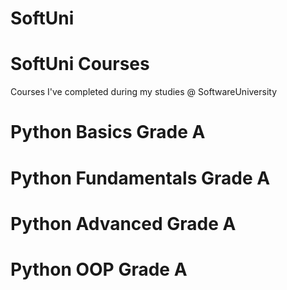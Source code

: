 # SoftUni
# SoftUni Courses
Courses I've completed during my studies @ SoftwareUniversity
# Python Basics     Grade A
# Python Fundamentals     Grade A
# Python Advanced     Grade A
# Python OOP      Grade A
